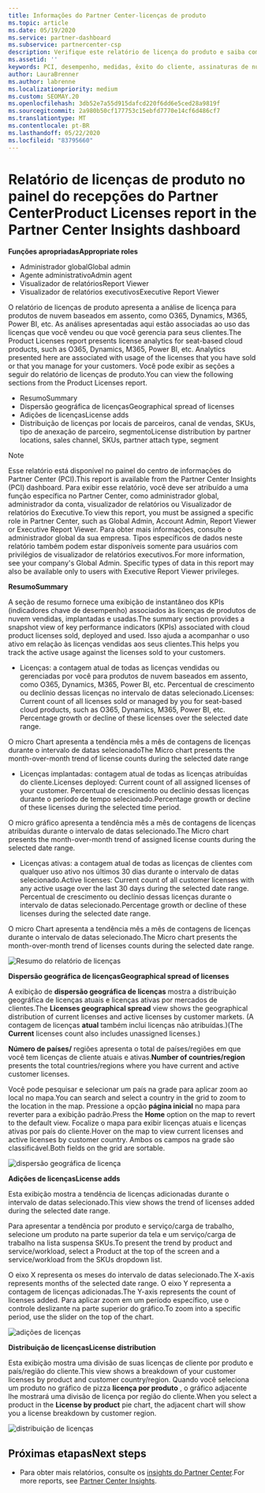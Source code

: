 ```yaml
---
title: Informações do Partner Center-licenças de produto
ms.topic: article
ms.date: 05/19/2020
ms.service: partner-dashboard
ms.subservice: partnercenter-csp
description: Verifique este relatório de licença do produto e saiba como melhorar com os produtos de nuvem licenciados (ou baseados em assentos) que você vende ou gerencia para seus clientes.
ms.assetid: ''
keywords: PCI, desempenho, medidas, êxito do cliente, assinaturas de nuvem, análise, relatório
author: LauraBrenner
ms.author: labrenne
ms.localizationpriority: medium
ms.custom: SEOMAY.20
ms.openlocfilehash: 3db52e7a55d915dafcd220f6dd6e5ced28a9819f
ms.sourcegitcommit: 2a980b50cf177753c15ebfd7770e14cf6d486cf7
ms.translationtype: MT
ms.contentlocale: pt-BR
ms.lasthandoff: 05/22/2020
ms.locfileid: "83795660"
---
```

# <a name="product-licenses-report-in-the-partner-center-insights-dashboard"></a><span data-ttu-id="2884f-104">Relatório de licenças de produto no painel do recepções do Partner Center</span><span class="sxs-lookup"><span data-stu-id="2884f-104">Product Licenses report in the Partner Center Insights dashboard</span></span>

<span data-ttu-id="2884f-105">**Funções apropriadas**</span><span class="sxs-lookup"><span data-stu-id="2884f-105">**Appropriate roles**</span></span>
- <span data-ttu-id="2884f-106">Administrador global</span><span class="sxs-lookup"><span data-stu-id="2884f-106">Global admin</span></span>
- <span data-ttu-id="2884f-107">Agente administrativo</span><span class="sxs-lookup"><span data-stu-id="2884f-107">Admin agent</span></span>
- <span data-ttu-id="2884f-108">Visualizador de relatórios</span><span class="sxs-lookup"><span data-stu-id="2884f-108">Report Viewer</span></span>
- <span data-ttu-id="2884f-109">Visualizador de relatórios executivos</span><span class="sxs-lookup"><span data-stu-id="2884f-109">Executive Report Viewer</span></span>

<span data-ttu-id="2884f-110">O relatório de licenças de produto apresenta a análise de licença para produtos de nuvem baseados em assento, como O365, Dynamics, M365, Power BI, etc. As análises apresentadas aqui estão associadas ao uso das licenças que você vendeu ou que você gerencia para seus clientes.</span><span class="sxs-lookup"><span data-stu-id="2884f-110">The Product Licenses report presents license analytics for seat-based cloud products, such as O365, Dynamics, M365, Power BI, etc. Analytics presented here are associated with usage of the licenses that you have sold or that you manage for your customers.</span></span> <span data-ttu-id="2884f-111">Você pode exibir as seções a seguir do relatório de licenças de produto.</span><span class="sxs-lookup"><span data-stu-id="2884f-111">You can view the following sections from the Product Licenses report.</span></span>

- <span data-ttu-id="2884f-112">Resumo</span><span class="sxs-lookup"><span data-stu-id="2884f-112">Summary</span></span>
- <span data-ttu-id="2884f-113">Dispersão geográfica de licenças</span><span class="sxs-lookup"><span data-stu-id="2884f-113">Geographical spread of licenses</span></span>
- <span data-ttu-id="2884f-114">Adições de licenças</span><span class="sxs-lookup"><span data-stu-id="2884f-114">License adds</span></span>
- <span data-ttu-id="2884f-115">Distribuição de licenças por locais de parceiros, canal de vendas, SKUs, tipo de anexação de parceiro, segmento</span><span class="sxs-lookup"><span data-stu-id="2884f-115">License distribution by partner locations, sales channel, SKUs, partner attach type, segment</span></span>

 > [!NOTE]
 > <span data-ttu-id="2884f-116">Esse relatório está disponível no painel do centro de informações do Partner Center (PCI).</span><span class="sxs-lookup"><span data-stu-id="2884f-116">This report is available from the Partner Center Insights (PCI) dashboard.</span></span> <span data-ttu-id="2884f-117">Para exibir esse relatório, você deve ser atribuído a uma função específica no Partner Center, como administrador global, administrador da conta, visualizador de relatórios ou Visualizador de relatórios do Executive.</span><span class="sxs-lookup"><span data-stu-id="2884f-117">To view this report, you must be assigned a specific role in Partner Center, such as Global Admin, Account Admin, Report Viewer or Executive Report Viewer.</span></span> <span data-ttu-id="2884f-118">Para obter mais informações, consulte o administrador global da sua empresa. Tipos específicos de dados neste relatório também podem estar disponíveis somente para usuários com privilégios de visualizador de relatórios executivos.</span><span class="sxs-lookup"><span data-stu-id="2884f-118">For more information, see your company's Global Admin. Specific types of data in this report may also be available only to users with Executive Report Viewer privileges.</span></span>

<span data-ttu-id="2884f-119">**Resumo**</span><span class="sxs-lookup"><span data-stu-id="2884f-119">**Summary**</span></span>

<span data-ttu-id="2884f-120">A seção de resumo fornece uma exibição de instantâneo dos KPIs (indicadores chave de desempenho) associados às licenças de produtos de nuvem vendidas, implantadas e usadas.</span><span class="sxs-lookup"><span data-stu-id="2884f-120">The summary section provides a snapshot view of key performance indicators (KPIs) associated with cloud product licenses sold, deployed and used.</span></span> <span data-ttu-id="2884f-121">Isso ajuda a acompanhar o uso ativo em relação às licenças vendidas aos seus clientes.</span><span class="sxs-lookup"><span data-stu-id="2884f-121">This helps you track the active usage against the licenses sold to your customers.</span></span>

- <span data-ttu-id="2884f-122">Licenças: a contagem atual de todas as licenças vendidas ou gerenciadas por você para produtos de nuvem baseados em assento, como O365, Dynamics, M365, Power BI, etc. Percentual de crescimento ou declínio dessas licenças no intervalo de datas selecionado.</span><span class="sxs-lookup"><span data-stu-id="2884f-122">Licenses: Current count of all licenses sold or managed by you for seat-based cloud products, such as O365, Dynamics, M365, Power BI, etc. Percentage growth or decline of these licenses over the selected date range.</span></span>

<span data-ttu-id="2884f-123">O micro Chart apresenta a tendência mês a mês de contagens de licenças durante o intervalo de datas selecionado</span><span class="sxs-lookup"><span data-stu-id="2884f-123">The Micro chart presents the month-over-month trend of license counts during the selected date range</span></span>

- <span data-ttu-id="2884f-124">Licenças implantadas: contagem atual de todas as licenças atribuídas do cliente.</span><span class="sxs-lookup"><span data-stu-id="2884f-124">Licenses deployed: Current count of all assigned licenses of your customer.</span></span>
<span data-ttu-id="2884f-125">Percentual de crescimento ou declínio dessas licenças durante o período de tempo selecionado.</span><span class="sxs-lookup"><span data-stu-id="2884f-125">Percentage growth or decline of these licenses during the selected time period.</span></span>

<span data-ttu-id="2884f-126">O micro gráfico apresenta a tendência mês a mês de contagens de licenças atribuídas durante o intervalo de datas selecionado.</span><span class="sxs-lookup"><span data-stu-id="2884f-126">The Micro chart presents the month-over-month trend of assigned license counts during the selected date range.</span></span>

- <span data-ttu-id="2884f-127">Licenças ativas: a contagem atual de todas as licenças de clientes com qualquer uso ativo nos últimos 30 dias durante o intervalo de datas selecionado.</span><span class="sxs-lookup"><span data-stu-id="2884f-127">Active licenses: Current count of all customer licenses with any active usage over the last 30 days during the selected date range.</span></span>
<span data-ttu-id="2884f-128">Percentual de crescimento ou declínio dessas licenças durante o intervalo de datas selecionado.</span><span class="sxs-lookup"><span data-stu-id="2884f-128">Percentage growth or decline of these licenses during the selected date range.</span></span>

<span data-ttu-id="2884f-129">O micro Chart apresenta a tendência mês a mês de contagens de licenças durante o intervalo de datas selecionado.</span><span class="sxs-lookup"><span data-stu-id="2884f-129">The Micro chart presents the month-over-month trend of licenses counts during the selected date range.</span></span>

![Resumo do relatório de licenças](images/pci/pci_licenses_report_summary_1.png)

<span data-ttu-id="2884f-131">**Dispersão geográfica de licenças**</span><span class="sxs-lookup"><span data-stu-id="2884f-131">**Geographical spread of licenses**</span></span>

<span data-ttu-id="2884f-132">A exibição de **dispersão geográfica de licenças** mostra a distribuição geográfica de licenças atuais e licenças ativas por mercados de clientes.</span><span class="sxs-lookup"><span data-stu-id="2884f-132">The **Licenses geographical spread** view shows the geographical distribution of current licenses and active licenses by customer markets.</span></span> <span data-ttu-id="2884f-133">(A contagem de licenças **atual** também inclui licenças não atribuídas.)</span><span class="sxs-lookup"><span data-stu-id="2884f-133">(The **Current** licenses count also includes unassigned licenses.)</span></span>

<span data-ttu-id="2884f-134">**Número de países/** regiões apresenta o total de países/regiões em que você tem licenças de cliente atuais e ativas.</span><span class="sxs-lookup"><span data-stu-id="2884f-134">**Number of countries/region** presents the total countries/regions where you have current and active customer licenses.</span></span>

<span data-ttu-id="2884f-135">Você pode pesquisar e selecionar um país na grade para aplicar zoom ao local no mapa.</span><span class="sxs-lookup"><span data-stu-id="2884f-135">You can search and select a country in the grid to zoom to the location in the map.</span></span> <span data-ttu-id="2884f-136">Pressione a opção **página inicial** no mapa para reverter para a exibição padrão.</span><span class="sxs-lookup"><span data-stu-id="2884f-136">Press the **Home** option on the map to revert to the default view.</span></span> <span data-ttu-id="2884f-137">Focalize o mapa para exibir licenças atuais e licenças ativas por país do cliente.</span><span class="sxs-lookup"><span data-stu-id="2884f-137">Hover on the map to view current licenses and active licenses by customer country.</span></span> <span data-ttu-id="2884f-138">Ambos os campos na grade são classificável.</span><span class="sxs-lookup"><span data-stu-id="2884f-138">Both fields on the grid are sortable.</span></span>

![dispersão geográfica de licença](images/pci/pci_licenses_report_geo_spread_2.png)

<span data-ttu-id="2884f-140">**Adições de licenças**</span><span class="sxs-lookup"><span data-stu-id="2884f-140">**License adds**</span></span>

<span data-ttu-id="2884f-141">Esta exibição mostra a tendência de licenças adicionadas durante o intervalo de datas selecionado.</span><span class="sxs-lookup"><span data-stu-id="2884f-141">This view shows the trend of licenses added during the selected date range.</span></span> 

<span data-ttu-id="2884f-142">Para apresentar a tendência por produto e serviço/carga de trabalho, selecione um produto na parte superior da tela e um serviço/carga de trabalho na lista suspensa SKUs.</span><span class="sxs-lookup"><span data-stu-id="2884f-142">To present the trend by product and service/workload, select a Product at the top of the screen and a service/workload from the SKUs dropdown list.</span></span>

<span data-ttu-id="2884f-143">O eixo X representa os meses do intervalo de datas selecionado.</span><span class="sxs-lookup"><span data-stu-id="2884f-143">The X-axis represents months of the selected date range.</span></span> <span data-ttu-id="2884f-144">O eixo Y representa a contagem de licenças adicionadas.</span><span class="sxs-lookup"><span data-stu-id="2884f-144">The Y-axis represents the count of licenses added.</span></span> <span data-ttu-id="2884f-145">Para aplicar zoom em um período específico, use o controle deslizante na parte superior do gráfico.</span><span class="sxs-lookup"><span data-stu-id="2884f-145">To zoom into a specific period, use the slider on the top of the chart.</span></span>

![adições de licenças](images/pci/pci_licenses_report_license_adds_3.png)

<span data-ttu-id="2884f-147">**Distribuição de licenças**</span><span class="sxs-lookup"><span data-stu-id="2884f-147">**License distribution**</span></span>

<span data-ttu-id="2884f-148">Esta exibição mostra uma divisão de suas licenças de cliente por produto e país/região do cliente.</span><span class="sxs-lookup"><span data-stu-id="2884f-148">This view shows a breakdown of your customer licenses by product and customer country/region.</span></span> <span data-ttu-id="2884f-149">Quando você seleciona um produto no gráfico de pizza **licença por produto** , o gráfico adjacente lhe mostrará uma divisão de licença por região do cliente.</span><span class="sxs-lookup"><span data-stu-id="2884f-149">When you select a product in the **License by product** pie chart, the adjacent chart will show you a license breakdown by customer region.</span></span>

![distribuição de licenças](images/pci/pci_licenses_report_license_distrib_4.png)

## <a name="next-steps"></a><span data-ttu-id="2884f-151">Próximas etapas</span><span class="sxs-lookup"><span data-stu-id="2884f-151">Next steps</span></span>

- <span data-ttu-id="2884f-152">Para obter mais relatórios, consulte os [insights do Partner Center](partner-center-insights.md).</span><span class="sxs-lookup"><span data-stu-id="2884f-152">For more reports, see [Partner Center Insights](partner-center-insights.md).</span></span>
